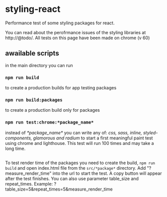 # styling-react
Performance test of some styling packages for react.

You can read about the perofrmance issues of the styling libraries at http://@todo/.
All tests on this page have been made on chrome (v 60)

## awailable scripts
in the main directory you can run

### `npm run build`
to create a production builds for app testing packages

### `npm run build:packages`
to create a production build only for packages

### `npm run test:chrome:*package_name*`
instead of _\*package_name\*_ you can write any of: _css, sass, inline, styled-components, glamorous and radium_
to start a first meaningful paint test using chrome and lighthouse.
This test will run 100 times and may take a long time.

##
To test render time of the packages you need to create the build,
`npm run build` and open index.html file from the `src/*package*` directory. Add "?measure\_render\_time" into the url to start the test. A copy button will appear after the test finishes. 
You can also use parameter table\_size and repeat\_times.
Example: ?table\_size=5&repeat\_times=5&measure\_render\_time
